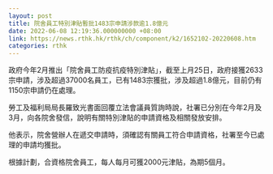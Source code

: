 ```yaml
---
layout: post
title: 院舍員工特別津貼暫批1483宗申請涉款逾1.8億元
date: 2022-06-08 12:19:36.000000000 +08:00
link: https://news.rthk.hk/rthk/ch/component/k2/1652102-20220608.htm
categories: rthk
---
```


政府今年2月推出「院舍員工防疫抗疫特別津貼」，截至上月25日，政府接獲2633宗申請，涉及超過37000名員工，已有1483宗獲批，涉及超過1.8億元，目前仍有1150宗申請仍在處理。

勞工及福利局局長羅致光書面回覆立法會議員質詢時說，社署已分別在今年2月及3月，向各院舍發信，說明有關特別津貼的申請資格及相關發放安排。

他表示，院舍營辦人在遞交申請時，須確認有關員工符合申請資格，社署至今已處理的申請均獲批。

根據計劃，合資格院舍員工，每人每月可獲2000元津貼，為期5個月。
